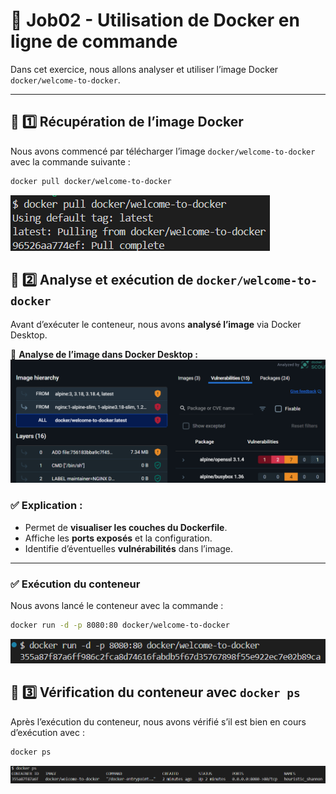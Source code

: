# 🐳 Job02 - Utilisation de Docker en ligne de commande

Dans cet exercice, nous allons analyser et utiliser l’image Docker `docker/welcome-to-docker`.

---

## 📌 1️⃣ Récupération de l’image Docker

Nous avons commencé par télécharger l’image `docker/welcome-to-docker` avec la commande suivante :

```sh
docker pull docker/welcome-to-docker
```

![docker pull](image/image1.png)

## 📌 2️⃣ Analyse et exécution de `docker/welcome-to-docker`

Avant d’exécuter le conteneur, nous avons **analysé l’image** via Docker Desktop.

📸 **Analyse de l’image dans Docker Desktop :**  
![Analyse Docker Desktop](image/image2.png)

### ✅ Explication :
- Permet de **visualiser les couches du Dockerfile**.
- Affiche les **ports exposés** et la configuration.
- Identifie d’éventuelles **vulnérabilités** dans l’image.

---

### ✅ Exécution du conteneur

Nous avons lancé le conteneur avec la commande :

```sh
docker run -d -p 8080:80 docker/welcome-to-docker
```
![docker run](image/image3.png)

## 📌 3️⃣ Vérification du conteneur avec `docker ps`

Après l’exécution du conteneur, nous avons vérifié s’il est bien en cours d’exécution avec :

```sh
docker ps
```
![docker ps](image/image4.png)

